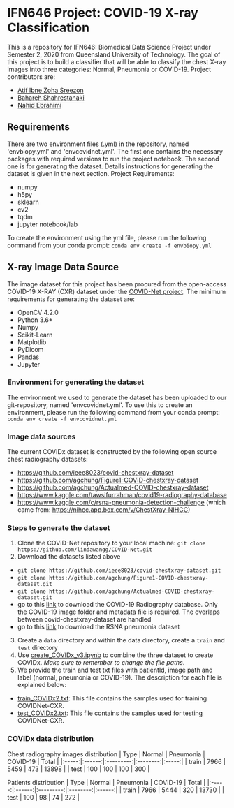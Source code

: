 # IFN646 Project: COVID-19 X-ray Classification

This is a repository for IFN646: Biomedical Data Science Project under Semester 2, 2020 from Queensland University of Technology. The goal of this project is to build a classifier that will be able to classify the chest X-ray images into three categories: Normal, Pneumonia or COVID-19. Project contributors are:

* [Atif Ibne Zoha Sreezon][atif-github]
* [Bahareh Shahrestanaki][bahar-github]
* [Nahid Ebrahimi][nahid-github]

## Requirements
There are two environment files (.yml) in the repository, named 'envbiopy.yml' and 'envcovidnet.yml'. The first one contains the necessary packages with required versions to run the project notebook. The second one is for generating the dataset. Details instructions for generating the dataset is given in the next section.
Project Requirements:
* numpy
* h5py
* sklearn
* cv2
* tqdm
* jupyter notebook/lab

To create the environment using the yml file, please run the following command from your conda prompt: `conda env create -f envbiopy.yml`

## X-ray Image Data Source
The image dataset for this project has been procured from the open-access COVID-19 X-RAY (CXR) dataset under the [COVID-Net project](https://github.com/lindawangg/COVID-Net/blob/master/docs/COVIDx.md). The minimum requirements for generating the dataset are:

* OpenCV 4.2.0
* Python 3.6+
* Numpy
* Scikit-Learn
* Matplotlib
* PyDicom
* Pandas
* Jupyter

### Environment for generating the dataset
The environment we used to generate the dataset has been uploaded to our git-repository, named 'envcovidnet.yml'. To use this to create an environment, please run the following command from your conda prompt: `conda env create -f envcovidnet.yml`

### Image data sources
The current COVIDx dataset is constructed by the following open source chest radiography datasets:

* https://github.com/ieee8023/covid-chestxray-dataset
* https://github.com/agchung/Figure1-COVID-chestxray-dataset
* https://github.com/agchung/Actualmed-COVID-chestxray-dataset
* https://www.kaggle.com/tawsifurrahman/covid19-radiography-database
* https://www.kaggle.com/c/rsna-pneumonia-detection-challenge (which came from: https://nihcc.app.box.com/v/ChestXray-NIHCC)

### Steps to generate the dataset
1. Clone the COVID-Net repository to your local machine: `git clone https://github.com/lindawangg/COVID-Net.git`
2. Download the datasets listed above
 * `git clone https://github.com/ieee8023/covid-chestxray-dataset.git`
 * `git clone https://github.com/agchung/Figure1-COVID-chestxray-dataset.git`
 * `git clone https://github.com/agchung/Actualmed-COVID-chestxray-dataset.git`
 * go to this [link](https://www.kaggle.com/tawsifurrahman/covid19-radiography-database) to download the COVID-19 Radiography database. Only the COVID-19 image folder and metadata file is required. The overlaps between covid-chestxray-dataset are handled
 * go to this [link](https://www.kaggle.com/c/rsna-pneumonia-detection-challenge/data) to download the RSNA pneumonia dataset
3. Create a `data` directory and within the data directory, create a `train` and `test` directory
4. Use [create\_COVIDx\_v3.ipynb](../create_COVIDx_v3.ipynb) to combine the three dataset to create COVIDx. *Make sure to remember to change the file paths*.
5. We provide the train and test txt files with patientId, image path and label (normal, pneumonia or COVID-19). The description for each file is explained below:
 * [train\_COVIDx2.txt](../train_COVIDx3.txt): This file contains the samples used for training COVIDNet-CXR.
 * [test\_COVIDx2.txt](../test_COVIDx3.txt): This file contains the samples used for testing COVIDNet-CXR.

### COVIDx data distribution

Chest radiography images distribution
|  Type | Normal | Pneumonia | COVID-19 | Total |
|:-----:|:------:|:---------:|:--------:|:-----:|
| train |  7966  |    5459   |   473    | 13898 |
|  test |   100  |     100   |   100    |   300 |

Patients distribution
|  Type | Normal | Pneumonia | COVID-19 |  Total |
|:-----:|:------:|:---------:|:--------:|:------:|
| train |  7966  |    5444   |    320   |  13730 |
|  test |   100  |      98   |     74   |    272 |


[atif-github]: https://github.com/atif-sreezon
[bahar-github]: https://github.com/baharSh
[nahid-github]: https://github.com/nahidebrahimi